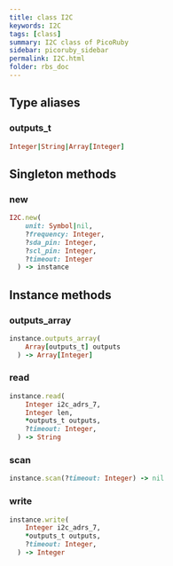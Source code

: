 ```yaml
---
title: class I2C
keywords: I2C
tags: [class]
summary: I2C class of PicoRuby
sidebar: picoruby_sidebar
permalink: I2C.html
folder: rbs_doc
---
```

## Type aliases
### outputs_t
```ruby
Integer|String|Array[Integer]
```
## Singleton methods
### new

```ruby
I2C.new(
    unit: Symbol|nil,
    ?frequency: Integer,
    ?sda_pin: Integer,
    ?scl_pin: Integer,
    ?timeout: Integer
  ) -> instance
```
## Instance methods
### outputs_array

```ruby
instance.outputs_array(
    Array[outputs_t] outputs
  ) -> Array[Integer]
```
### read

```ruby
instance.read(
    Integer i2c_adrs_7,
    Integer len,
    *outputs_t outputs,
    ?timeout: Integer,
  ) -> String
```
### scan

```ruby
instance.scan(?timeout: Integer) -> nil
```
### write

```ruby
instance.write(
    Integer i2c_adrs_7,
    *outputs_t outputs,
    ?timeout: Integer,
  ) -> Integer
```
